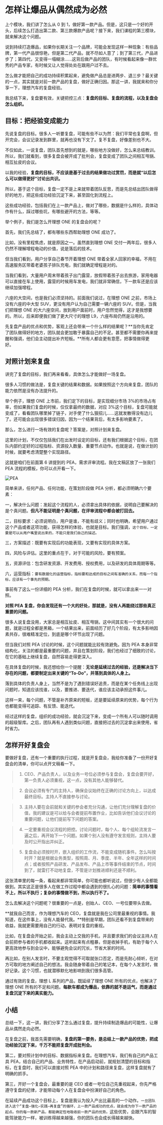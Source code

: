 # 怎样让爆品从偶然成为必然

上个模块，我们讲了怎么从 0 到 1，做好第一款产品。但是，这只是一个好的开头，后续怎么打造出第二款、第三款爆款产品呢？接下来，我们课程的第三模块，就来解决这个问题。

说到持续打造爆品，如果你长期关注一个品牌，可能会发现这样一种现象：有些品牌，第一代产品很惊艳，但是第二代产品，就不尽如人意了；到了第三代，产品进步了；第四代，又变得一塌糊涂......这背后做产品的团队，有时候看起来像一群优秀的产品专家，有时候又让人觉得处处在跟用户过不去。

怎么做才能把自己的成功持续积累起来，避免做产品总是进两步、退三步？最关键的一点，其实就是对前一款产品的复盘，做好正确归因。那这一讲，我就来和你分享一下，理想汽车的复盘经验。

我总结下来，复盘要有效，关键把控三点：**复盘的目标、复盘的流程，以及复盘会怎么组织。**

## 目标：把经验变成能力

先说复盘的目标。很多人一听要复盘，可能有些不以为然：我们平常也复盘啊，但开完会，会议记录发到群里，就再也没有下文了。复不复盘，好像差别也不大。

不仅如此，一说复盘，团队首先想到的就是，哪些地方没做好，怎么来总结教训。所以，我们就看到，很多复盘会被开成了批判会，复盘变成了团队之间相互甩锅、相互扯皮的会议。

以我的经验，**复盘的目标，不应该是基于过去的结果做功过赏罚，而是就“以后怎么可以做得更好”讨论出共识。**

所以，基于这个目标，复盘一定不是上来就带着团队反思，而是先总结出团队做得好的地方，把这些成功经验沉淀下来，甚至固化到流程上。

这些成功经验，包括我们在上一款产品上，做对了哪些，数据是什么样的，具体动作有什么，踩过哪些坑，有哪些避开的方法，等等。

举个例子，我们是怎么开理想 ONE 的复盘会的呢？

首先，我们先总结了，都有哪些东西帮助理想 ONE 成功了。

比如，没有里程焦虑，就是原因之一。虽然直到理想 ONE 交付一两年后，很多人仍然不理解增程电动的价值，说是落后的技术。

但当我们看到，用户分享自己春节开着理想 ONE 带着全家人回家的幸福，不用在高速服务区带着老婆孩子排队充电，我们就确定增程是对的。

当我们看到，大量用户周末带着孩子出门露营，放假带着孩子出去旅游，家用电器可以直接在车上使用，露营的时候用车发电，我们就非常确信，下一款车还是应该继续加强增程。

六座的大空间，也是我们必须坚持的。前面我们说过，在理想 ONE 之前，市场上没有六座的中大型 SUV，更没有用户认为自己需要一辆六座的 SUV。但是，当我们把理想 ONE 的大六座空间，放到用户面前时，用户忽然觉得，这才是我想要的。所以，后来即便我们做了更大尺寸的理想 L9，六座布局仍然是沿用的。

先复盘产品的优点和优势，客观上还会带来一个什么样的结果呢？**当你先肯定了团队做得好的地方，团队就会更加敢于暴露自己的不足。甚至都不需要你再来提醒和强调，他们会主动提出补齐短板。**所有人都会更有意愿，把事情做得更好。

## 对照计划来复盘

讲完了复盘的目标，我们再来看看，具体怎么才能做好一场复盘。

很多人习惯的做法是，复盘关键的结果和数据。如果按照这个方向来复盘，团队的能力依然是没有办法提升的。

举个例子，理想 ONE 上市前，我们定下的目标，是实现细分市场 3%的市场占有率，但如果我们复盘的时候，仅仅拿最终的数据，对应 3%这个目标，复盘可能就变成了，看看团队哪里掉了链子，对手使了什么狠招儿......这就发散得没有边儿了。还可能会出现很多错误归因，因为一个结果背后，有太多影响要素了。

那么，怎么进行一场有效的复盘呢？答案是，对照计划来复盘。

这里的计划，不仅仅包括我们在出发时设定的目标，还有我们根据这个目标，在团队内部约定好的过程指标、资源投入数量、重要节点动作。也就是说，在做计划的时候，就要考虑清楚整个实现路径。

这就是咱们在前面第 6 讲提到的 PEA，需求评审流程。我在文稿区放了一张我们 PEA 流程的模板，你可以点开看一下。

![PEA](https://piccdn2.umiwi.com/uploader/image/ddarticle/2023082819/1818084690687719160/082819.png?x-oss-process=image/resize,w_1440,m_lfit)

简单来讲，任何产品、任何功能，在策划阶段做 PEA 分析，都必须明确六个要素：

一，解决什么问题：发起这个流程的人，必须拿出具体的依据，说明自己要解决的是个真问题。**但凡不能证明是个真问题，在评审流程中都会被打回去。**

二，目标要求：必须说明白，用户是谁，不能有歧义；同时也明确，希望用户通过这个产品或者这项功能，获得怎样的体验，也就是目标。我们强调，`这个目标，一定要是可以从用户嘴里说出来的，不能只是我们自己的描述。`

三，方案描述：既要有实现后的功能表现，又要有实现的具体方案。

四，风险与评估。这里的重点在于，对于可能的风险，要有预案。

五，资源评估：包含研发资源、开发费用、授权费用，以及研发的具体周期等等。

六，运营指标：`要有数据化的运营指标，指标要和达成的目标之间有准确的关系，而每一个指标，应该有一个事先的预期。`

事前有了这么一份详细的 PEA 分析，我们在复盘的时候，就可以拿出来一一对照。

**对照 PEA 复盘，你会发现还有一个大的好处，那就是，没有人再能绕过那些真正重要的问题。**

很多人说复盘没用，大家总是相互扯皮、相互甩锅，这中间其实有一个很大的问题，就是过程全都是黑箱，一个结果出来，前面经历了好几个阶段，有太多影响因素共存，很难精准定位，到底是哪个环节出现了问题。

但当我们对照 PEA 讨论的时候，这个问题就能比较有效避免。因为 PEA 本身非常结构化，关注的都是最重要的问题，并且在策划阶段，我们也经过了细致的讨论，在它的基础上继续复盘，自然容易走得更深入。

在具体复盘的时候，我还想给你一个提醒：**无论是延续过去的经验，还是解决当下存在的问题，都要制定出来关键的“To-Do”，并落到具体的人身上。**

落到具体的负责人身上，当然不是为了遇到错误好追责，而是在某个任务线上出现问题时，知道应该找谁，以及，要推进、要迭代，谁应该主动承担这件事儿。

这样一来，每个问题，不管是补齐原来的短板，还是要延续原来的优势，每个行为也都能变得可追踪、有反馈、能迭代。

经过这样的复盘，组织的成功经验，就会沉淀下来，变成一个所有人可以随时调用的超级智库。之后，团队再有人遇到类似问题，直接把过去的沉淀拿出来使用，省时省力。

## 怎样开好复盘会

要做好复盘，还有一个重要的执行过程，就是开复盘会，我给你准备了一份开好复盘会的清单，你可以点开文稿看一下。

> 1. CEO、产品负责人，以及业务一号位必须参与复盘会，复盘会要开好，第一负责人必须重视，这一点，没有其他人能够替代。

> 2. 会议必须有专门的主持人，确保会议始终在正确的讨论方向上，以达成最终目标。主持人不直接参与讨论。

> 3. 主持人要在会前就和关键的参会者充分沟通，让他们充分理解复盘的价值，我的建议是可以给与会者提前布置作业，比如告诉他们会议讨论的重要问题，让他们提前写下问题的答案。

> 4. 一定要重视会议流程的把控。讨论问题时，每个人、每个组轮流发言一遍之后，再开始下一个问题。如果个别人没有遵守发言规则，主持人要及时公开指出并纠正。

> 5. 复盘会必须按时开，嵌入组织的工作流，不能变成随机事件。怎么叫按时开？就是根据业务类型，按照周、月、季度、半年、全年这样的时间点；或者按照产品研发、产品发布、产品上市等事件结束的节点，时间到了，就雷打不动地复盘，不管是计划推进顺利还是不顺利。

这张清单里的每一条，看起来都非常简单，你可能也都听说过，但很少有人全都能做到。其实这正是很多人在做工作过程中都会遇到的很扎心的问题：**简单的事情看不上，所以不执行；复杂的事情做不到，所以执行不了。**

怎么去解决这个问题呢？很重要的一点是，创始人、CEO、一号位要带头去做。

**就我自己而言，作为理想汽车的 CEO，复盘就是我在公司里最重视的事情。我知道，在这件事上，没有人能替代我。**特别是早期，团队还看不到复盘带来的收益，我就更需要用自己的行动，表明对复盘的重视。

比如，在复盘会开始之前，我会主动上交我的手机，并且要求我们的会议主持人在会前把参与者的手机都收起来。这听起来有点粗暴，但是收掉手机，有助于每个人更高效地参与到会议中，能够避免会议的冗长，节省大家的时间。

再比如，在别人发言时，不要主观觉得不可取就张口否定，而是先耐心倾听，在对方可取的地方阐述自己的想法。我会随身带着自己的笔记本，在每个人发言时，做好记录。这个习惯，也就潜移默化地影响到我们很多高管。

通过有效的复盘，理想 L 系列的产品，既延续了理想 ONE 所有的优点，也解决了理想 ONE 所有的不足和问题。**每款车都成为爆品，依靠的就不是运气，而是通过复盘沉淀下来的真实能力。**

## 小结

总结一下，这一讲，我们分享了怎么通过复盘，提升持续制造爆品的可能性，让爆品从偶然走向必然。

在复盘之前，我首先需要明确，**复盘的第一要务，是总结上一款产品的优势，把成功经验沉淀下来，千万不能把复盘开成批判会。**

第二，要对照计划中的目标、数据指标来复盘。在理想汽车，我们有自己的产品工具 PEA，结合自己的产品、业务特性，在产品启动前，就规划清楚的目标和指标，在复盘时，我们可以直接对照 PEA 中的计划和路径来复盘，这样复盘就有了明确的抓手。

第三，开好一个复盘会，最重要的是 CEO 或者一号位自己先重视起来，你先严格遵守复盘的纪律，才能带动每个人在复盘会中扮演好自己的角色。

在延续产品成功这个目标上，复盘是我认为投入产出比最高的一个动作。`一旦团队进入这个“复盘—强化—实践—再复盘”的循环，上一款产品成功的优点，就会成为你下一款产品的起点。你的每一款新产品，都能确定性地吸收前一款产品的优势。`这些优势，会跟汽车的智能驾驶能力一样，被训练得越来越强，你的团队也会成长得越来越快。
